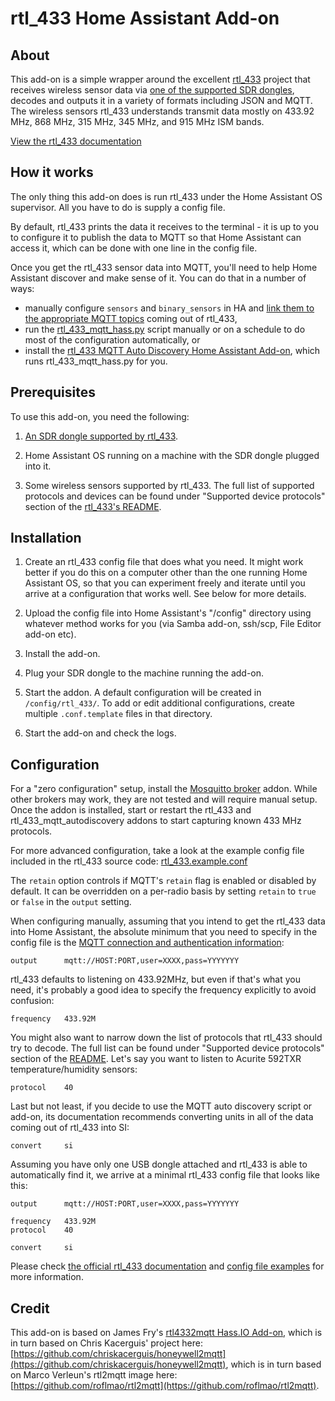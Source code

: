 # rtl_433 Home Assistant Add-on

## About

This add-on is a simple wrapper around the excellent [rtl_433](https://github.com/merbanan/rtl_433) project that receives wireless sensor data via [one of the supported SDR dongles](https://triq.org/rtl_433/HARDWARE.html), decodes and outputs it in a variety of formats including JSON and MQTT. The wireless sensors rtl_433 understands transmit data mostly on 433.92 MHz, 868 MHz, 315 MHz, 345 MHz, and 915 MHz ISM bands.

[View the rtl_433 documentation](https://triq.org/rtl_433)

## How it works

The only thing this add-on does is run rtl_433 under the Home Assistant OS supervisor. All you have to do is supply a config file.

By default, rtl_433 prints the data it receives to the terminal - it is up to you to configure it to publish the data to MQTT so that Home Assistant can access it, which can be done with one line in the config file.

Once you get the rtl_433 sensor data into MQTT, you'll need to help Home Assistant discover and make sense of it. You can do that in a number of ways:

  * manually configure `sensors` and `binary_sensors` in HA and [link them to the appropriate MQTT topics](https://www.home-assistant.io/integrations/sensor.mqtt/) coming out of rtl_433,
  * run the [rtl_433_mqtt_hass.py](https://github.com/merbanan/rtl_433/tree/master/examples/rtl_433_mqtt_hass.py) script manually or on a schedule to do most of the configuration automatically, or
  * install the [rtl_433 MQTT Auto Discovery Home Assistant Add-on](https://github.com/baronhoot/rtl_433-hass-addons/tree/main/rtl_433_mqtt_autodiscovery), which runs rtl_433_mqtt_hass.py for you.

## Prerequisites

 To use this add-on, you need the following:

 1. [An SDR dongle supported by rtl_433](https://triq.org/rtl_433/HARDWARE.html).

 2. Home Assistant OS running on a machine with the SDR dongle plugged into it.

 3. Some wireless sensors supported by rtl_433. The full list of supported protocols and devices can be found under "Supported device protocols" section of the [rtl_433's README](https://github.com/merbanan/rtl_433/blob/master/README.md).

## Installation

 1. Create an rtl_433 config file that does what you need. It might work better if you do this on a computer other than the one running Home Assistant OS, so that you can experiment freely and iterate until you arrive at a configuration that works well. See below for more details.

 2. Upload the config file into Home Assistant's "/config" directory using whatever method works for you (via Samba add-on, ssh/scp, File Editor add-on etc).

 3. Install the add-on.

 5. Plug your SDR dongle to the machine running the add-on.

 5. Start the addon. A default configuration will be created in `/config/rtl_433/`. To add or edit additional configurations, create multiple `.conf.template` files in that directory.

 6. Start the add-on and check the logs.

## Configuration

For a "zero configuration" setup, install the [Mosquitto broker](https://github.com/home-assistant/addons/blob/master/mosquitto/DOCS.md) addon. While other brokers may work, they are not tested and will require manual setup. Once the addon is installed, start or restart the rtl_433 and rtl_433_mqtt_autodiscovery addons to start capturing known 433 MHz protocols.

For more advanced configuration, take a look at the example config file included in the rtl_433 source code: [rtl_433.example.conf](https://github.com/merbanan/rtl_433/blob/master/conf/rtl_433.example.conf)

The `retain` option controls if MQTT's `retain` flag is enabled or disabled by default. It can be overridden on a per-radio basis by setting `retain` to `true` or `false` in the `output` setting.

When configuring manually, assuming that you intend to get the rtl_433 data into Home Assistant, the absolute minimum that you need to specify in the config file is the [MQTT connection and authentication information](https://triq.org/rtl_433/OPERATION.html#mqtt-output):

```
output      mqtt://HOST:PORT,user=XXXX,pass=YYYYYYY
```

rtl_433 defaults to listening on 433.92MHz, but even if that's what you need, it's probably a good idea to specify the frequency explicitly to avoid confusion:

```
frequency   433.92M
```

You might also want to narrow down the list of protocols that rtl_433 should try to decode. The full list can be found under "Supported device protocols" section of the [README](https://github.com/merbanan/rtl_433/blob/master/README.md). Let's say you want to listen to Acurite 592TXR temperature/humidity sensors:

```
protocol    40
```

Last but not least, if you decide to use the MQTT auto discovery script or add-on, its documentation recommends converting units in all of the data coming out of rtl_433 into SI:

```
convert     si
```

Assuming you have only one USB dongle attached and rtl_433 is able to automatically find it, we arrive at a minimal rtl_433 config file that looks like this:

```
output      mqtt://HOST:PORT,user=XXXX,pass=YYYYYYY

frequency   433.92M
protocol    40

convert     si
```

Please check [the official rtl_433 documentation](https://triq.org/rtl_433) and [config file examples](https://github.com/merbanan/rtl_433/tree/master/conf) for more information.

## Credit

This add-on is based on James Fry's [rtl4332mqtt Hass.IO Add-on](https://github.com/james-fry/hassio-addons/tree/master/rtl4332mqtt), which is in turn based on Chris Kacerguis' project here: [https://github.com/chriskacerguis/honeywell2mqtt](https://github.com/chriskacerguis/honeywell2mqtt), which is in turn based on Marco Verleun's rtl2mqtt image here: [https://github.com/roflmao/rtl2mqtt](https://github.com/roflmao/rtl2mqtt).
